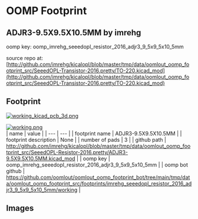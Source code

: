# OOMP Footprint  
## ADJR3-9.5X9.5X10.5MM  by imrehg  
  
oomp key: oomp_imrehg_seeedopl_resistor_2016_adjr3_9_5x9_5x10_5mm  
  
source repo at: [http://github.com/imrehg/kicalopl/blob/master/tmp/data/oomlout_oomp_footprint_src/SeeedOPL-Transistor-2016.pretty/TO-220.kicad_mod](http://github.com/imrehg/kicalopl/blob/master/tmp/data/oomlout_oomp_footprint_src/SeeedOPL-Transistor-2016.pretty/TO-220.kicad_mod)  
## Footprint  
  
[![working_kicad_pcb_3d.png](working_kicad_pcb_3d_600.png)](working_kicad_pcb_3d.png)  
  
[![working.png](working_600.png)](working.png)  
| name | value | 
| --- | --- | 
| footprint name | ADJR3-9.5X9.5X10.5MM | 
| footprint description | None | 
| number of pads | 3 | 
| github path | http://github.com/imrehg/kicalopl/blob/master/tmp/data/oomlout_oomp_footprint_src/SeeedOPL-Resistor-2016.pretty/ADJR3-9.5X9.5X10.5MM.kicad_mod | 
| oomp key | oomp_imrehg_seeedopl_resistor_2016_adjr3_9_5x9_5x10_5mm | 
| oomp bot github | https://github.com/oomlout/oomlout_oomp_footprint_bot/tree/main/tmp/data/oomlout_oomp_footprint_src/footprints/imrehg_seeedopl_resistor_2016_adjr3_9_5x9_5x10_5mm/working | 
## Images  
